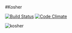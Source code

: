 #Kosher

[![Build Status][1]][2]
[![Code Climate][3]][4]

![kosher][5]

[1]: https://secure.travis-ci.org/papercavalier/kosher.png
[2]: http://travis-ci.org/papercavalier/kosher
[3]: https://codeclimate.com/badge.png
[4]: https://codeclimate.com/github/papercavalier/kosher
[5]: http://f.cl.ly/items/3C2Y3B220I2w3Y0J271U/kosher.jpg

